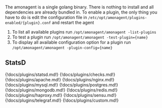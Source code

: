 The amonagent is a single golang binary. There is nothing to install and all dependencies are already bundled in.
To enable a plugin, the only thing you have to do is edit the configuration file in <code class="language-bash">/etc/opt/amonagent/plugins-enabled/{plugin}.conf</code> and restart the agent

<ol>
    <li>To list all available plugins run <code class="language-bash">/opt/amonagent/amonagent -list-plugins</code></li>
    <li>To test a plugin run <code class="language-bash">/opt/amonagent/amonagent -test-plugin={name}</code></li>
    <li>To display all available configuration option for a plugin run <code class="language-bash">/opt/amonagent/amonagent -plugin-config={name}</code></li>
</ol>

## StatsD

{!docs/plugins/statsd.md!}
{!docs/plugins/checks.md!}
{!docs/plugins/apache.md!}
{!docs/plugins/nginx.md!}
{!docs/plugins/mysql.md!}
{!docs/plugins/postgres.md!}
{!docs/plugins/mongodb.md!}
{!docs/plugins/redis.md!}
{!docs/plugins/haproxy.md!}
{!docs/plugins/sensu.md!}
{!docs/plugins/telegraf.md!}
{!docs/plugins/custom.md!}

